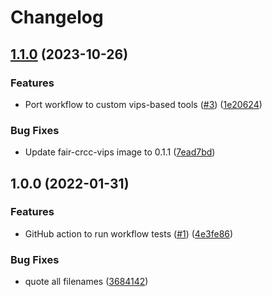 # Changelog

## [1.1.0](https://www.github.com/crs4/fair-crcc-img-convert/compare/v1.0.0...v1.1.0) (2023-10-26)


### Features

* Port workflow to custom vips-based tools ([#3](https://www.github.com/crs4/fair-crcc-img-convert/issues/3)) ([1e20624](https://www.github.com/crs4/fair-crcc-img-convert/commit/1e2062454e85a6a51daf3eb815cb368364163c7a))


### Bug Fixes

* Update fair-crcc-vips image to 0.1.1 ([7ead7bd](https://www.github.com/crs4/fair-crcc-img-convert/commit/7ead7bd5c69e70d8448faf38674d950fb6f66831))

## 1.0.0 (2022-01-31)


### Features

* GitHub action to run workflow tests ([#1](https://www.github.com/crs4/fair-crcc-img-convert/issues/1)) ([4e3fe86](https://www.github.com/crs4/fair-crcc-img-convert/commit/4e3fe86f2fd05a80c7d94b1a9a6d0ad280abe12a))


### Bug Fixes

* quote all filenames ([3684142](https://www.github.com/crs4/fair-crcc-img-convert/commit/3684142d87e4c5dfaf62ab8a0ff85393538b574f))
